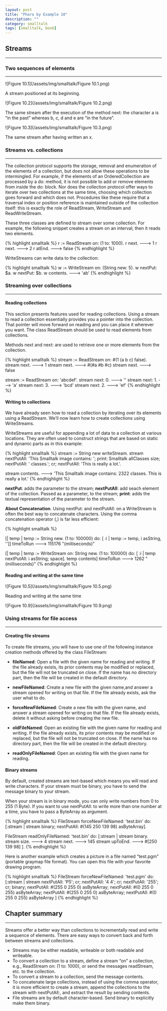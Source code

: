 ```yaml
---
layout: post
title: "Pharo by Example 10"
description: ""
category: smalltalk
tags: [smalltalk, book]
---
```



## Streams
---

### Two sequences of elements
---

![Figure 10.1](/assets/img/smalltalk/Figure 10.1.png)

A stream positioned at its beginning.

![Figure 10.2](/assets/img/smalltalk/Figure 10.2.png)

The same stream after the execution of the method next: the character a is “in the past” whereas b, c, d and e are “in the future”.

![Figure 10.3](/assets/img/smalltalk/Figure 10.3.png)

The same stream after having written an x.

### Streams vs. collections
---

The collection protocol supports the storage, removal and enumeration of the elements of a collection, but does not allow these operations to be intermingled. For example, if the elements of an OrderedCollection are processed by a do: method, it is not possible to add or remove elements from inside the do: block. Nor does the collection protocol offer ways to iterate over two collections at the same time, choosing which collection goes forward and which does not. Procedures like these require that a traversal index or position reference is maintained outside of the collection itself: this is exactly the role of ReadStream, WriteStream and ReadWriteStream.

These three classes are defined to stream over some collection. For example, the following snippet creates a stream on an interval, then it reads two elements.

{% highlight smalltalk %}
r := ReadStream on: (1 to: 1000).
r next.  ---> 1
r next.  ---> 2
r atEnd.  ---> false
{% endhighlight %}

WriteStreams can write data to the collection:

{% highlight smalltalk %}
w := WriteStream on: (String new: 5). w nextPut: $a.
w nextPut: $b.
w contents. ---> 'ab'
{% endhighlight %}

### Streaming over collections
---

#### Reading collections

This section presents features used for reading collections. Using a stream to read a collection essentially provides you a pointer into the collection. That pointer will move forward on reading and you can place it wherever you want. The class ReadStream should be used to read elements from collections.

Methods next and next: are used to retrieve one or more elements from the collection.

{% highlight smalltalk %}
stream := ReadStream on: #(1 (a b c) false).
stream next. ---> 1
stream next. ---> #(#a #b #c)
stream next. ---> false

stream := ReadStream on: 'abcdef'.
stream next: 0. ---> ''
stream next: 1. ---> 'a'
stream next: 3. ---> 'bcd'
stream next: 2. ---> 'ef'
{% endhighlight %}

#### Writing to collections

We have already seen how to read a collection by iterating over its elements using a ReadStream. We’ll now learn how to create collections using WriteStreams.

WriteStreams are useful for appending a lot of data to a collection at various locations. They are often used to construct strings that are based on static and dynamic parts as in this example:

{% highlight smalltalk %}
stream := String new writeStream.
stream
    nextPutAll: 'This Smalltalk image contains: ';
    print: Smalltalk allClasses size;
    nextPutAll: ' classes.';
    cr;
    nextPutAll: 'This is really a lot.'.

stream contents. ---> 'This Smalltalk image contains: 2322 classes. This is really a lot.'
{% endhighlight %}

**nextPut**: adds the parameter to the stream;
**nextPutAll**: add seach element of the collection. Passed as a parameter, to the stream;
**print**: adds the textual representation of the parameter to the stream.

**About Concatenation**. Using nextPut: and nextPutAll: on a WriteStream is often the best way to concatenate characters. Using the comma concatenation operator (,) is far less efficient:

{% highlight smalltalk %}

[| temp |
    temp := String new.
    (1 to: 100000)
    do: [ :i | temp := temp, i asString, '']] timeToRun ---> 115176 "(milliseconds)"

[| temp |
    temp := WriteStream on: String new.
    (1 to: 100000)
    do: [ :i | temp nextPutAll: i asString; space].
    temp contents] timeToRun ---> 1262 "(milliseconds)"
{% endhighlight %}

#### Reading and writing at the same time

![Figure 10.5](/assets/img/smalltalk/Figure 10.5.png)

Reading and writing at the same time

![Figure 10.9](/assets/img/smalltalk/Figure 10.9.png)


### Using streams for file access
---

#### Creating file streams
To create file streams, you will have to use one of the following instance creation methods offered by the class FileStream:

* **fileNamed**: Open a file with the given name for reading and writing. If the file already exists, its prior contents may be modified or replaced, but the file will not be truncated on close. If the name has no directory part, then the file will be created in the default directory.

* **newFileNamed**: Create a new file with the given name,and answer a stream opened for writing on that file. If the file already exists, ask the user what to do.

* **forceNewFileNamed**: Create a new file with the given name, and answer a stream opened for writing on that file. If the file already exists, delete it without asking before creating the new file.

* **oldFileNamed**: Open an existing file with the given name for reading and writing. If the file already exists, its prior contents may be modified or replaced, but the file will not be truncated on close. If the name has no directory part, then the file will be created in the default directory.

* **readOnlyFileNamed**: Open an existing file with the given name for reading.

#### Binary streams

By default, created streams are text-based which means you will read and write characters. If your stream must be binary, you have to send the message binary to your stream.

When your stream is in binary mode, you can only write numbers from 0 to 255 (1 Byte). If you want to use nextPutAll: to write more than one number at a time, you have to pass a ByteArray as argument.

{% highlight smalltalk %}
FileStream
    forceNewFileNamed: 'test.bin'
    do: [:stream |
        stream
        binary;
        nextPutAll: #(145 250 139 98) asByteArray].

FileStream
readOnlyFileNamed: 'test.bin'
    do: [:stream |
        stream binary.
        stream size. ---> 4
        stream next. ---> 145
        stream upToEnd. ---> #[250 139 98] ].
{% endhighlight %}

Here is another example which creates a picture in a file named “test.pgm” (portable graymap file format). You can open this file with your favorite drawing program.

{% highlight smalltalk %}
FileStream
    forceNewFileNamed: 'test.pgm'
    do: [:stream |
        stream
            nextPutAll: 'P5'; cr;
            nextPutAll: '4 4'; cr;
            nextPutAll: '255'; cr;
            binary;
            nextPutAll: #(255 0 255 0) asByteArray;
            nextPutAll: #(0 255 0 255) asByteArray;
            nextPutAll: #(255 0 255 0) asByteArray;
            nextPutAll: #(0 255 0 255) asByteArray
    ]
{% endhighlight %}

## Chapter summary
---

Streams offer a better way than collections to incrementally read and write a sequence of elements. There are easy ways to convert back and forth between streams and collections.

* Streams may be either readable, writeable or both readable and writeable.
* To convert a collection to a stream, define a stream “on” a collection, e.g., ReadStream on: (1 to: 1000), or send the messages readStream, etc. to the collection.
* To convert a stream to a collection, send the message contents.
* To concatenate large collections, instead of using the comma operator, it is more efficient to create a stream, append the collections to the stream with nextPutAll:, and extract the result by sending contents.
* File streams are by default character-based. Send binary to explicitly make them binary.
